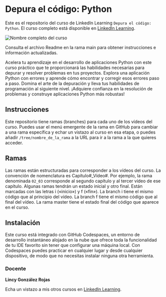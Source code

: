 # Depura el código: Python

Este es el repositorio del curso de LinkedIn Learning `Depura el código: Python`. El curso completo está disponible en [LinkedIn Learning][lil-course-url].

![Nombre completo del curso][lil-thumbnail-url] 

Consulta el archivo Readme en la rama main para obtener instrucciones e información actualizadas.

Acelera tu aprendizaje en el desarrollo de aplicaciones Python con este curso práctico que te proporcionará las habilidades necesarias para depurar y resolver problemas en tus proyectos. Explora una aplicación Python con errores y aprende cómo encontrar y corregir esos errores paso a paso. Domina el arte de la depuración y lleva tus habilidades de programación al siguiente nivel. ¡Adquiere confianza en la resolución de problemas y construye aplicaciones Python más robustas!	

## Instrucciones
Este repositorio tiene ramas (branches) para cada uno de los vídeos del curso. Puedes usar el menú emergente de la rama en GitHub para cambiar a una rama específica y echar un vistazo al curso en esa etapa, o puedes añadir `/tree/nombre_de_la_rama` a la URL para ir a la rama a la que quieres acceder.

## Ramas
Las ramas están estructuradas para corresponder a los vídeos del curso. La convención de nomenclatura es Capítulo#_Vídeo#. Por ejemplo, la rama denominada `02_03` corresponde al segundo capítulo y al tercer vídeo de ese capítulo. Algunas ramas tendrán un estado inicial y otro final. Están marcadas con las letras i («inicio») y f («fin»). La branch i tiene el mismo código que al principio del vídeo. La branch f tiene el mismo código que al final del vídeo. La rama master tiene el estado final del código que aparece en el curso.

## Instalación

Este curso está integrado con GitHub Codespaces, un entorno de desarrollo instantáneo alojado en la nube que ofrece toda la funcionalidad de tu IDE favorito sin tener que configurar una máquina local. Con Codespaces puedes practicar en cualquier lugar y desde cualquier dispositivo, de modo que no necesitas instalar ninguna otra herramienta.

### Docente

**Lincy González Rojas**

Echa un vistazo a mis otros cursos en [LinkedIn Learning](https://www.linkedin.com/learning/instructors/lincy-gonzalez-rojas).

[0]: # (Replace these placeholder URLs with actual course URLs)
[lil-course-url]: https://www.linkedin.com/learning/depura-el-codigo-python/depura-el-codigo-con-python
[lil-thumbnail-url]: https://media.licdn.com/dms/image/D560DAQEey0a2L_C2fg/learning-public-crop_675_1200/0/1693832559312?e=1694444400&v=beta&t=vGf59iIZwFkuVwmLUsiCax2GJf_d1F4H85X6F90la-o


[1]: # (End of ES-Instruction ###############################################################################################)

